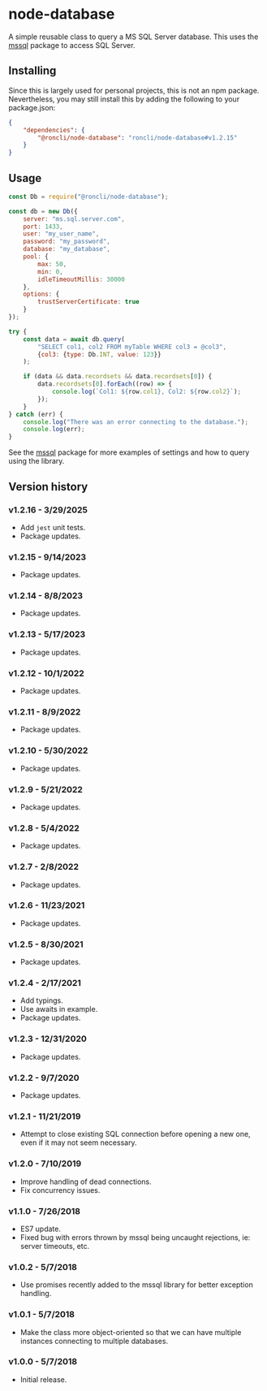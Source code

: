 # node-database
A simple reusable class to query a MS SQL Server database.  This uses the [mssql](https://github.com/tediousjs/node-mssql) package to access SQL Server.

## Installing
Since this is largely used for personal projects, this is not an npm package.  Nevertheless, you may still install this by adding the following to your package.json:

```json
{
    "dependencies": {
        "@roncli/node-database": "roncli/node-database#v1.2.15"
    }
}
```

## Usage
```javascript
const Db = require("@roncli/node-database");

const db = new Db({
    server: "ms.sql.server.com",
    port: 1433,
    user: "my_user_name",
    password: "my_password",
    database: "my_database",
    pool: {
        max: 50,
        min: 0,
        idleTimeoutMillis: 30000
    },
    options: {
        trustServerCertificate: true
    }
});

try {
    const data = await db.query(
        "SELECT col1, col2 FROM myTable WHERE col3 = @col3",
        {col3: {type: Db.INT, value: 123}}
    );

    if (data && data.recordsets && data.recordsets[0]) {
        data.recordsets[0].forEach((row) => {
            console.log(`Col1: ${row.col1}, Col2: ${row.col2}`);
        });
    }
} catch (err) {
    console.log("There was an error connecting to the database.");
    console.log(err);
}
```

See the [mssql](https://github.com/tediousjs/node-mssql) package for more examples of settings and how to query using the library.

## Version history

### v1.2.16 - 3/29/2025
* Add `jest` unit tests.
* Package updates.

### v1.2.15 - 9/14/2023
* Package updates.

### v1.2.14 - 8/8/2023
* Package updates.

### v1.2.13 - 5/17/2023
* Package updates.

### v1.2.12 - 10/1/2022
* Package updates.

### v1.2.11 - 8/9/2022
* Package updates.

### v1.2.10 - 5/30/2022
* Package updates.

### v1.2.9 - 5/21/2022
* Package updates.

### v1.2.8 - 5/4/2022
* Package updates.

### v1.2.7 - 2/8/2022
* Package updates.

### v1.2.6 - 11/23/2021
* Package updates.

### v1.2.5 - 8/30/2021
* Package updates.

### v1.2.4 - 2/17/2021
* Add typings.
* Use awaits in example.
* Package updates.

### v1.2.3 - 12/31/2020
* Package updates.

### v1.2.2 - 9/7/2020
* Package updates.

### v1.2.1 - 11/21/2019
* Attempt to close existing SQL connection before opening a new one, even if it may not seem necessary.

### v1.2.0 - 7/10/2019
* Improve handling of dead connections.
* Fix concurrency issues.

### v1.1.0 - 7/26/2018
* ES7 update.
* Fixed bug with errors thrown by mssql being uncaught rejections, ie: server timeouts, etc.

### v1.0.2 - 5/7/2018
* Use promises recently added to the mssql library for better exception handling.

### v1.0.1 - 5/7/2018
* Make the class more object-oriented so that we can have multiple instances connecting to multiple databases.

### v1.0.0 - 5/7/2018
* Initial release.
